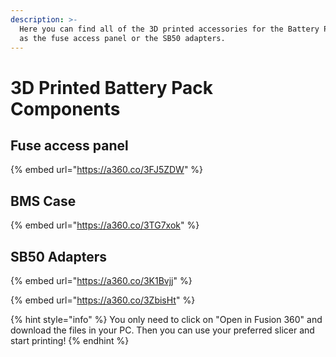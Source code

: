 ```yaml
---
description: >-
  Here you can find all of the 3D printed accessories for the Battery Pack, such
  as the fuse access panel or the SB50 adapters.
---
```


# 3D Printed Battery Pack Components

## Fuse access panel

{% embed url="https://a360.co/3FJ5ZDW" %}

## BMS Case

{% embed url="https://a360.co/3TG7xok" %}

## SB50 Adapters

{% embed url="https://a360.co/3K1Bvjj" %}

{% embed url="https://a360.co/3ZbisHt" %}

{% hint style="info" %}
You only need to click on "Open in Fusion 360" and download the files in your PC. Then you can use your preferred slicer and start printing!
{% endhint %}
